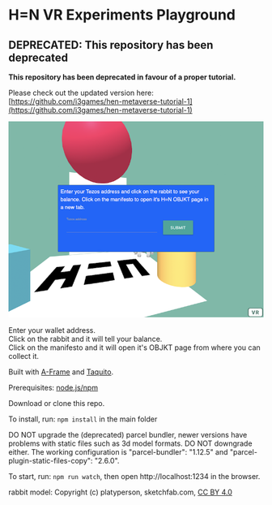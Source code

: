 # H=N VR Experiments Playground 

## DEPRECATED: This repository has been deprecated

**This repository has been deprecated in favour of a proper tutorial.** 

Please check out the updated version here: [https://github.com/i3games/hen-metaverse-tutorial-1](https://github.com/i3games/hen-metaverse-tutorial-1)

![](docs/screen.png)

Enter your wallet address.    
Click on the rabbit and it will tell your balance.    
Click on the manifesto and it will open it's OBJKT page from where you can collect it.    

Built with [A-Frame](https://aframe.io/) and [Taquito](https://tezostaquito.io).

Prerequisites: [node.js/npm](https://nodejs.org/)

Download or clone this repo. 

To install, run: `npm install` in the main folder

DO NOT upgrade the (deprecated) parcel bundler, newer versions have problems with static files such as 3d model formats. DO NOT downgrade either. The working configuration is "parcel-bundler": "1.12.5" and "parcel-plugin-static-files-copy": "2.6.0".

To start, run: `npm run watch`, then open http://localhost:1234 in the browser.

rabbit model: Copyright (c) platyperson, sketchfab.com, [CC BY 4.0](http://creativecommons.org/licenses/by/4.0/)
